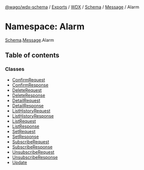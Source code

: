 [@wago/wdx-schema](../README.md) / [Exports](../modules.md) / [WDX](WDX.md) / [Schema](WDX.Schema.md) / [Message](WDX.Schema.Message.md) / Alarm

# Namespace: Alarm

[Schema](WDX.Schema.md).[Message](WDX.Schema.Message.md).Alarm

## Table of contents

### Classes

- [ConfirmRequest](../classes/WDX.Schema.Message.Alarm.ConfirmRequest.md)
- [ConfirmResponse](../classes/WDX.Schema.Message.Alarm.ConfirmResponse.md)
- [DeleteRequest](../classes/WDX.Schema.Message.Alarm.DeleteRequest.md)
- [DeleteResponse](../classes/WDX.Schema.Message.Alarm.DeleteResponse.md)
- [DetailRequest](../classes/WDX.Schema.Message.Alarm.DetailRequest.md)
- [DetailResponse](../classes/WDX.Schema.Message.Alarm.DetailResponse.md)
- [ListHistoryRequest](../classes/WDX.Schema.Message.Alarm.ListHistoryRequest.md)
- [ListHistoryResponse](../classes/WDX.Schema.Message.Alarm.ListHistoryResponse.md)
- [ListRequest](../classes/WDX.Schema.Message.Alarm.ListRequest.md)
- [ListResponse](../classes/WDX.Schema.Message.Alarm.ListResponse.md)
- [SetRequest](../classes/WDX.Schema.Message.Alarm.SetRequest.md)
- [SetResponse](../classes/WDX.Schema.Message.Alarm.SetResponse.md)
- [SubscribeRequest](../classes/WDX.Schema.Message.Alarm.SubscribeRequest.md)
- [SubscribeResponse](../classes/WDX.Schema.Message.Alarm.SubscribeResponse.md)
- [UnsubscribeRequest](../classes/WDX.Schema.Message.Alarm.UnsubscribeRequest.md)
- [UnsubscribeResponse](../classes/WDX.Schema.Message.Alarm.UnsubscribeResponse.md)
- [Update](../classes/WDX.Schema.Message.Alarm.Update.md)
